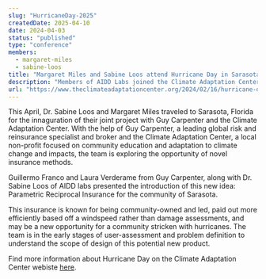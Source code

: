 ```yaml
---
slug: "HurricaneDay-2025"
createdDate: 2025-04-10
date: 2024-04-03
status: "published"
type: "conference"
members: 
  - margaret-miles
  - sabine-loos
title: "Margaret Miles and Sabine Loos attend Hurricane Day in Sarasota Florida"
description: "Members of AIDD Labs joined the Climate Adaptation Center in Sarasota Florida to predict this year's hurricanes, and kickstart project on Reciprocal Parametric Insurance."
url: "https://www.theclimateadaptationcenter.org/2024/02/16/hurricane-day/"
---
```


This April, Dr. Sabine Loos and Margaret Miles traveled to Sarasota, Florida for the innaguration of their joint project with Guy Carpenter and the Climate Adaptation Center. With the help of Guy Carpenter, a leading global risk and reinsurance specialist and broker and the Climate Adaptation Center, a local non-profit focused on community education and adaptation to climate change and impacts, the team is exploring the opportunity of novel insurance methods.

Guillermo Franco and Laura Verderame from Guy Carpenter, along with Dr. Sabine Loos of AIDD labs presented the introduction of this new idea: Parametric Reciprocal Insurance for the community of Sarasota. 

This insurance is known for being community-owned and led, paid out more efficiently based off a windspeed rather than damage assessments, and may be a new opportunity for a community stricken with hurricanes. The team is in the early stages of user-assessment and problem definition to understand the scope of design of this potential new product. 

Find more information about Hurricane Day on the Climate Adaptation Center webiste [here](https://www.theclimateadaptationcenter.org/2024/02/16/hurricane-day/).